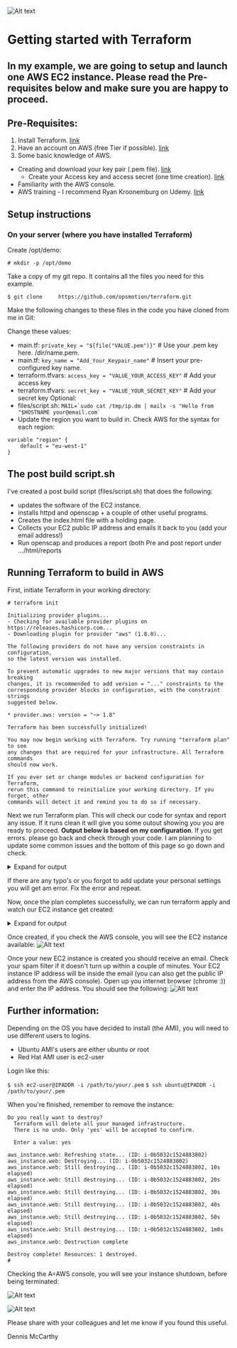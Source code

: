 ![Alt text](terraform_472.png?raw=true)
# Getting started with Terraform

In my example, we are going to setup and launch one AWS EC2 instance. Please read the Pre-requisites below and make sure you are happy to proceed.
---
## Pre-Requisites:

1. Install Terraform. [link](https://www.terraform.io/intro/getting-started/install.html)
2. Have an account on AWS (free Tier if possible). [link](https://aws.amazon.com/free)
3. Some basic knowledge of AWS.
  * Creating and download your key pair (.pem file). [link](https://docs.aws.amazon.com/AWSEC2/latest/UserGuide/ec2-key-pairs.html)
    * Create your Access key and access secret (one time creation). [link](https://docs.aws.amazon.com/IAM/latest/UserGuide/id_credentials_access-keys.html#Using_CreateAccessKey)
  * Familiarity with the AWS console.
  * AWS training - I recommend Ryan Kroonemburg on Udemy. [link](https://www.udemy.com/user/ryankroonenburg/)

## Setup instructions

### On your server (where you have installed Terraform)

Create /opt/demo:
````
# mkdir -p /opt/demo
````

Take a copy of my git repo. It contains all the files you need for this example.

```
$ git clone 	https://github.com/opsmotion/terraform.git
```

Make the following changes to these files in the code you have cloned from me in Git:

Change these values:
  * main.tf:    ```private_key = "${file("VALUE.pem")}"``` # Use your .pem key here. /dir/name.pem.
  * main.tf:    ```key_name = "Add_Your_Keypair_name"``` # Insert your pre-configured key name.
  * terraform.tfvars: ```access_key = "VALUE_YOUR_ACCESS_KEY"``` # Add your access key
  * terraform.tfvars: ```secret_key = "VALUE_YOUR_SECRET_KEY"``` # Add your secret key
Optional:
  * files/script.sh: ```MAIL=`sudo cat /tmp/ip.dm | mailx -s "Hello from "$HOSTNAME your@email.com` ```
  * Update the region you want to build in. Check AWS for the syntax for each region:
```
variable "region" {
    default = "eu-west-1"
}
```

## The post build script.sh
I've created a post build script (files/script.sh) that does the following:
  * updates the software of the EC2 instance.
  * installs httpd and openscap + a couple of other useful programs.
  * Creates the index.html file with a holding page.
  * Collects your EC2 public IP address and emails it back to you (add your email address!)
  * Run openscap and produces a report (both Pre and post report under .../html/reports

## Running Terraform to build in AWS

First, initiate Terraform in your working directory:
````
# terraform init

Initializing provider plugins...
- Checking for available provider plugins on https://releases.hashicorp.com...
- Downloading plugin for provider "aws" (1.8.0)...

The following providers do not have any version constraints in configuration,
so the latest version was installed.

To prevent automatic upgrades to new major versions that may contain breaking
changes, it is recommended to add version = "..." constraints to the
corresponding provider blocks in configuration, with the constraint strings
suggested below.

* provider.aws: version = "~> 1.8"

Terraform has been successfully initialized!

You may now begin working with Terraform. Try running "terraform plan" to see
any changes that are required for your infrastructure. All Terraform commands
should now work.

If you ever set or change modules or backend configuration for Terraform,
rerun this command to reinitialize your working directory. If you forget, other
commands will detect it and remind you to do so if necessary.
````

Next we run Terraform plan. This will check our code for syntax and report any issue. If it runs clean it will give you some outout showing you you are ready to proceed. <b>Output below is based on my configuration</b>. If you get errors. please go back and check through your code. I am planning to update some common issues and the bottom of this page so go down and check.

<details>
 <summary>Expand for output</summary>
  <p>
   
```
# terraform plan
Refreshing Terraform state in-memory prior to plan...
The refreshed state will be used to calculate this plan, but will not be
persisted to local or remote state storage.

aws_instance.web: Refreshing state... (ID: i-6188dced)

------------------------------------------------------------------------

An execution plan has been generated and is shown below.
Resource actions are indicated with the following symbols:
  + create

Terraform will perform the following actions:

  + aws_instance.web
      id:                                    <computed>
      ami:                                   "ami-c90195b0"
      associate_public_ip_address:           <computed>
      availability_zone:                     <computed>
      ebs_block_device.#:                    <computed>
      ephemeral_block_device.#:              <computed>
      instance_state:                        <computed>
      instance_type:                         "t2.micro"
      ipv6_address_count:                    <computed>
      ipv6_addresses.#:                      <computed>
      key_name:                              "dmccuk.pem"
      network_interface.#:                   <computed>
      network_interface_id:                  <computed>
      placement_group:                       <computed>
      primary_network_interface_id:          <computed>
      private_dns:                           <computed>
      private_ip:                            <computed>
      public_dns:                            <computed>
      public_ip:                             <computed>
      root_block_device.#:                   <computed>
      security_groups.#:                     "1"
      security_groups.3682336097:            "terraform-fw"
      source_dest_check:                     "true"
      subnet_id:                             <computed>
      tags.%:                                "1"
      tags.Name:                             "Terraform-test"
      tenancy:                               <computed>
      volume_tags.%:                         <computed>
      vpc_security_group_ids.#:              <computed>

  + aws_security_group.ssh_web
      id:                                    <computed>
      description:                           "Managed by Terraform"
      egress.#:                              "1"
      egress.482069346.cidr_blocks.#:        "1"
      egress.482069346.cidr_blocks.0:        "0.0.0.0/0"
      egress.482069346.description:          ""
      egress.482069346.from_port:            "0"
      egress.482069346.ipv6_cidr_blocks.#:   "0"
      egress.482069346.prefix_list_ids.#:    "0"
      egress.482069346.protocol:             "-1"
      egress.482069346.security_groups.#:    "0"
      egress.482069346.self:                 "false"
      egress.482069346.to_port:              "0"
      ingress.#:                             "2"
      ingress.2214680975.cidr_blocks.#:      "1"
      ingress.2214680975.cidr_blocks.0:      "0.0.0.0/0"
      ingress.2214680975.description:        ""
      ingress.2214680975.from_port:          "80"
      ingress.2214680975.ipv6_cidr_blocks.#: "0"
      ingress.2214680975.protocol:           "tcp"
      ingress.2214680975.security_groups.#:  "0"
      ingress.2214680975.self:               "false"
      ingress.2214680975.to_port:            "80"
      ingress.2541437006.cidr_blocks.#:      "1"
      ingress.2541437006.cidr_blocks.0:      "0.0.0.0/0"
      ingress.2541437006.description:        ""
      ingress.2541437006.from_port:          "22"
      ingress.2541437006.ipv6_cidr_blocks.#: "0"
      ingress.2541437006.protocol:           "tcp"
      ingress.2541437006.security_groups.#:  "0"
      ingress.2541437006.self:               "false"
      ingress.2541437006.to_port:            "22"
      name:                                  "terraform-fw"
      owner_id:                              <computed>
      revoke_rules_on_delete:                "false"
      vpc_id:                                <computed>


Plan: 2 to add, 0 to change, 0 to destroy.

------------------------------------------------------------------------

Note: You didn't specify an "-out" parameter to save this plan, so Terraform
can't guarantee that exactly these actions will be performed if
"terraform apply" is subsequently run.

```
</p></details>

If there are any typo's or you forgot to add update your personal settings you will get am error. Fix the error and repeat.

Now, once the plan completes successfully, we can run terraform apply and watch our EC2 instance get created:
<details>
 <summary>Expand for output</summary>
  <p>
   
````
Add output for terraform apply...

````
</p></details>

Once created, if you check the AWS console, you will see the EC2 instance available:
![Alt text](aws_console.PNG?raw=true)


Once your new EC2 instance is created you should receive an email. Check your spam filter if it doesn't turn up within a couple of minutes. Your EC2 instance IP address will be inside the email (you can also get the public IP address from the AWS console). Open up you internet browser (chrome :)) and enter the IP address. You should see the following:
![Alt text](aws_webapp.PNG?raw=true)


## Further information:

Depending on the OS you have decided to install (the AMI), you will need to use different users to logins.

 * Ubuntu AMI's users are either ubuntu or root
 * Red Hat AMI user is ec2-user

Login like this:

```$ ssh ec2-user@IPADDR -i /path/to/your/.pem```
```$ ssh ubuntu@IPADDR -i /path/to/your/.pem```

When you're finished, remember to remove the instance:

```# terraform destroy
Do you really want to destroy?
  Terraform will delete all your managed infrastructure.
  There is no undo. Only 'yes' will be accepted to confirm.

  Enter a value: yes

aws_instance.web: Refreshing state... (ID: i-0b5032c1524883802)
aws_instance.web: Destroying... (ID: i-0b5032c1524883802)
aws_instance.web: Still destroying... (ID: i-0b5032c1524883802, 10s elapsed)
aws_instance.web: Still destroying... (ID: i-0b5032c1524883802, 20s elapsed)
aws_instance.web: Still destroying... (ID: i-0b5032c1524883802, 30s elapsed)
aws_instance.web: Still destroying... (ID: i-0b5032c1524883802, 40s elapsed)
aws_instance.web: Still destroying... (ID: i-0b5032c1524883802, 50s elapsed)
aws_instance.web: Still destroying... (ID: i-0b5032c1524883802, 1m0s elapsed)
aws_instance.web: Destruction complete

Destroy complete! Resources: 1 destroyed.
# 

```
Checking the A=AWS console, you will see your instance shutdown, before being terminated:

![Alt text](aws_console1.PNG?raw=true)

![Alt text](aws_console2.PNG?raw=true)

Please share with your colleagues and let me know if you found this useful.

Dennis McCarthy
